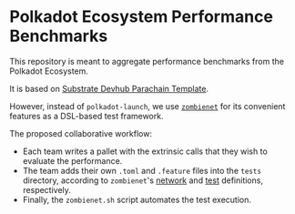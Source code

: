# Polkadot Ecosystem Performance Benchmarks

This repository is meant to aggregate performance benchmarks from the Polkadot Ecosystem.

It is based on [Substrate Devhub Parachain Template](https://github.com/substrate-developer-hub/substrate-parachain-template/).

However, instead of `polkadot-launch`, we use [`zombienet`](https://github.com/paritytech/zombienet) for its convenient features as a DSL-based test framework.

The proposed collaborative workflow:
- Each team writes a pallet with the extrinsic calls that they wish to evaluate the performance.
- The team adds their own `.toml` and `.feature` files into the `tests` directory, according to `zombienet`'s [network](https://github.com/paritytech/zombienet/blob/main/docs/network-definition-spec.md) and [test](https://github.com/paritytech/zombienet/blob/main/docs/test-dsl-definition-spec.md) definitions, respectively.
- Finally, the `zombienet.sh` script automates the test execution.
